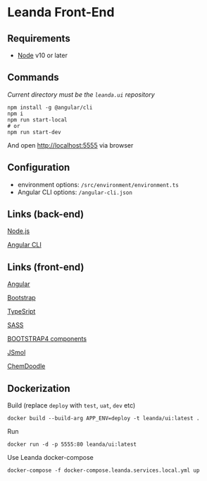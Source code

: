 # Leanda Front-End

## Requirements

- [Node](https://nodejs.org) v10 or later

## Commands

*Current directory must be the `leanda.ui` repository*

```terminal
npm install -g @angular/cli
npm i
npm run start-local
# or
npm run start-dev
```

And open <http://localhost:5555> via browser

## Configuration

- environment options: `/src/environment/environment.ts`
- Angular CLI options: `/angular-cli.json`

## Links (back-end)

[Node.js](https://nodejs.org)

[Angular CLI](https://github.com/angular/angular-cli)

## Links (front-end)

[Angular](http://angular.io/)

[Bootstrap](https://getbootstrap.com/)

[TypeSript](https://www.typescriptlang.org/)

[SASS](http://sass-lang.com/)

[BOOTSTRAP4 components](https://valor-software.com/ngx-bootstrap/index-bs4.html#/)

[JSmol](http://wiki.jmol.org/index.php/Jmol_JavaScript_Object)

[ChemDoodle](https://web.chemdoodle.com/)

## Dockerization

Build (replace `deploy` with `test`, `uat`, `dev` etc)

```terminal
docker build --build-arg APP_ENV=deploy -t leanda/ui:latest .
```

Run

```terminal
docker run -d -p 5555:80 leanda/ui:latest
```

Use Leanda docker-compose

```terminal
docker-compose -f docker-compose.leanda.services.local.yml up
```
